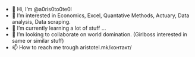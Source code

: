 - 👋 Hi, I’m @a0ris0to0te0l
- 👀 I’m interested in Economics, Excel, Quantative Methods, Actuary, Data analysis, Data scraping.
- 🌱 I’m currently learning a lot of stuff  ...
- 💞️ I’m looking to collaborate on world domination. (Girlboss interested in same or similar stuff)
- 📫 How to reach me trough aristotel.mk/контакт/

<!---
a0ris0to0te0l/a0ris0to0te0l is a ✨ special ✨ repository because its `README.md` (this file) appears on your GitHub profile.
You can click the Preview link to take a look at your changes.
--->

